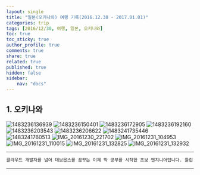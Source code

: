 ```yaml
---
layout: single
title: "일본(오키나와) 여행 기록(2016.12.30 - 2017.01.01)"
categories: trip
tags: [2016/12/30, 여행, 일본, 오키나와]
toc: true
toc_sticky: true
author_profile: true
comments: true
share: true
related: true
published: true
hidden: false
sidebar: 
    nav: "docs"
---
```


## 1. 오키나와

![1483236136939](https://user-images.githubusercontent.com/124491456/227698227-583bd3f1-3357-4b39-b709-35226f797820.jpg)
![1483236150401](https://user-images.githubusercontent.com/124491456/227698240-3b5eba05-1f1d-4493-bf78-904472a7cd25.jpg)
![1483236172905](https://user-images.githubusercontent.com/124491456/227698244-c2e9f875-de6e-4db0-a7e2-2ddc2bd9e306.jpg)
![1483236192160](https://user-images.githubusercontent.com/124491456/227698408-9ea956d6-91f0-4006-8e56-01c3b9ef4ad9.jpg)
![1483236203543](https://user-images.githubusercontent.com/124491456/227698413-2bd5626f-f62b-4c8d-9848-73083914e6e7.jpg)
![1483236206622](https://user-images.githubusercontent.com/124491456/227698415-f7cd4f4e-3102-449c-86ae-4dbb93561af4.jpg)
![1483241735446](https://user-images.githubusercontent.com/124491456/227698432-a50bd4dd-8495-4769-a344-d792111eddcb.jpg)
![1483241760513](https://user-images.githubusercontent.com/124491456/227698434-e5598b00-03cb-4495-be9e-073d14679105.jpg)
![IMG_20161230_221702](https://user-images.githubusercontent.com/124491456/227698441-928c077b-4bf2-47c6-b5fd-a5b7632e7c27.jpg)
![IMG_20161231_104953](https://user-images.githubusercontent.com/124491456/227698447-178cdd72-b777-44bb-934c-893fde86babe.jpg)
![IMG_20161231_110015](https://user-images.githubusercontent.com/124491456/227698456-be8ce46c-6714-40e0-abd2-1412bff15589.jpg)
![IMG_20161231_132825](https://user-images.githubusercontent.com/124491456/227698462-35fa8b87-42e9-4786-8181-7ae2552a3c08.jpg)
![IMG_20161231_132932](https://user-images.githubusercontent.com/124491456/227698470-e2c40be0-be65-489e-8493-bec100480ccf.jpg)

---

```bash
클라우드 개발자를 넘어 데브옵스를 꿈꾸는 이제 막 공부를 시작한 초보 엔지니어입니다. 틀린 점이 있으면 친절하게 댓글 부탁드립니다. :)
```

---
